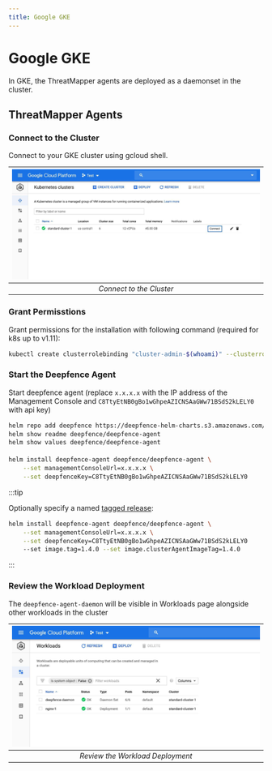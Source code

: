 ```yaml
---
title: Google GKE
---
```


# Google GKE

In GKE, the ThreatMapper agents are deployed as a daemonset in the cluster.


## ThreatMapper Agents

### Connect to the Cluster

Connect to your GKE cluster using gcloud shell.

| ![Connect to the Cluster](../img/DF_GKE1.jpeg) |
| :--: |
| *Connect to the Cluster* |

### Grant Permisstions

Grant permissions for the installation with following command (required for k8s up to v1.11):

```bash
kubectl create clusterrolebinding "cluster-admin-$(whoami)" --clusterrole=cluster-admin --user="$(gcloud config get-value core/account)"
```

### Start the Deepfence Agent

Start deepfence agent (replace `x.x.x.x` with the IP address of the Management Console and `C8TtyEtNB0gBo1wGhpeAZICNSAaGWw71BSdS2kLELY0` with api key)

```bash
helm repo add deepfence https://deepfence-helm-charts.s3.amazonaws.com/threatmapper
helm show readme deepfence/deepfence-agent
helm show values deepfence/deepfence-agent

helm install deepfence-agent deepfence/deepfence-agent \
    --set managementConsoleUrl=x.x.x.x \
    --set deepfenceKey=C8TtyEtNB0gBo1wGhpeAZICNSAaGWw71BSdS2kLELY0
```

:::tip

Optionally specify a named [tagged release](https://github.com/deepfence/ThreatMapper/releases):

```bash
helm install deepfence-agent deepfence/deepfence-agent \
    --set managementConsoleUrl=x.x.x.x \
    --set deepfenceKey=C8TtyEtNB0gBo1wGhpeAZICNSAaGWw71BSdS2kLELY0
    --set image.tag=1.4.0 --set image.clusterAgentImageTag=1.4.0
```
:::

### Review the Workload Deployment

The ```deepfence-agent-daemon``` will be visible in Workloads page alongside other workloads in the cluster

| ![DF_GKE3](../img/DF_GKE3.jpeg) |
| :--: |
| *Review the Workload Deployment* |
